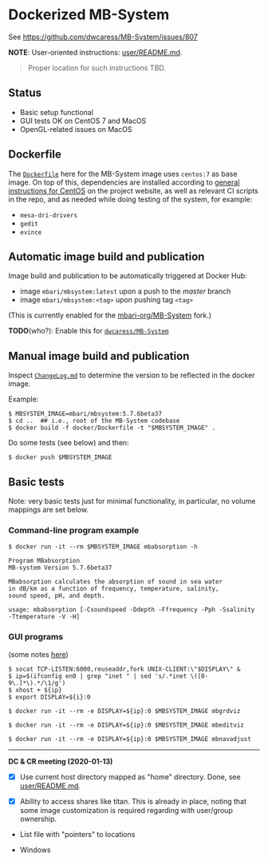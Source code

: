 # Dockerized MB-System

See https://github.com/dwcaress/MB-System/issues/807

**NOTE**: User-oriented instructions: [user/README.md](user/README.md).

> Proper location for such instructions TBD.

## Status

- Basic setup functional
- GUI tests OK on CentOS 7 and MacOS
- OpenGL-related issues on MacOS

## Dockerfile

The [`Dockerfile`](Dockerfile) here for the MB-System image uses `centos:7`
as base image. On top of this, dependencies are installed according to
[general instructions for CentOS](
https://www.mbari.org/products/research-software/mb-system/how-to-download-and-install-mb-system/#toggle-id-10)
on the project website, as well as relevant CI scripts in the repo, and as
needed while doing testing of the system, for example:

- `mesa-dri-drivers`
- `gedit`
- `evince`


## Automatic image build and publication

Image build and publication to be automatically triggered at Docker Hub:

  - image `mbari/mbsystem:latest` upon a push to the *master* branch
  - image `mbari/mbsystem:<tag>`  upon pushing tag `<tag>`

(This is currently enabled for the
[mbari-org/MB-System](https://github.com/mbari-org/MB-System) fork.)

**TODO**(who?): Enable this for [`dwcaress/MB-System`](https://github.com/dwcaress/MB-System)

## Manual image build and publication

Inspect [`ChangeLog.md`](../ChangeLog.md) to determine the version to be
reflected in the docker image.

Example:

    $ MBSYSTEM_IMAGE=mbari/mbsystem:5.7.6beta37
    $ cd ..  ## i.e., root of the MB-System codebase
    $ docker build -f docker/Dockerfile -t "$MBSYSTEM_IMAGE" .
    
Do some tests (see below) and then:

    $ docker push $MBSYSTEM_IMAGE

## Basic tests

Note: very basic tests just for minimal functionality, in particular,
no volume mappings are set below.

### Command-line program example

    $ docker run -it --rm $MBSYSTEM_IMAGE mbabsorption -h

    Program MBabsorption
    MB-system Version 5.7.6beta37
    
    MBabsorption calculates the absorption of sound in sea water
    in dB/km as a function of frequency, temperature, salinity,
    sound speed, pH, and depth.
    
    usage: mbabsorption [-Csoundspeed -Ddepth -Ffrequency -Pph -Ssalinity -Ttemperature -V -H]

### GUI programs

(some notes [here](gui/README.md))

    $ socat TCP-LISTEN:6000,reuseaddr,fork UNIX-CLIENT:\"$DISPLAY\" &
    $ ip=$(ifconfig en0 | grep "inet " | sed 's/.*inet \([0-9\.]*\).*/\1/g')
    $ xhost + ${ip}
    $ export DISPLAY=${i}:0
    
    $ docker run -it --rm -e DISPLAY=${ip}:0 $MBSYSTEM_IMAGE mbgrdviz
    
    $ docker run -it --rm -e DISPLAY=${ip}:0 $MBSYSTEM_IMAGE mbeditviz
    
    $ docker run -it --rm -e DISPLAY=${ip}:0 $MBSYSTEM_IMAGE mbnavadjust

----

**DC & CR meeting (2020-01-13)**

- [x] Use current host directory mapped as "home" directory.
  Done, see [user/README.md](user/README.md).

- [x] Ability to access shares like titan.
  This is already in place, noting that some image customization is
  required regarding with user/group ownership.

- List file with "pointers" to locations

- Windows

